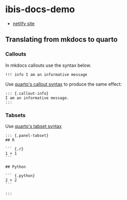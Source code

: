 # ibis-docs-demo

* [netlify site](https://main--frabjous-dragon-e893db.netlify.app)


## Translating from mkdocs to quarto

### Callouts

In mkdocs callouts use the syntax below.

``````
!!! info I am an informative message
``````

Use [quarto's callout syntax](https://quarto.org/docs/authoring/callouts.html#callout-types) to produce the same effect:


``````
::: {.callout-info}
I am an informative message.
:::
``````


### Tabsets

Use [quarto's tabset syntax](https://quarto.org/docs/output-formats/html-basics.html#tabsets)


``````
::: {.panel-tabset}
## R

``` {.r}
1 + 1
```

## Python

``` {.python}
2 + 2
```

:::
``````


